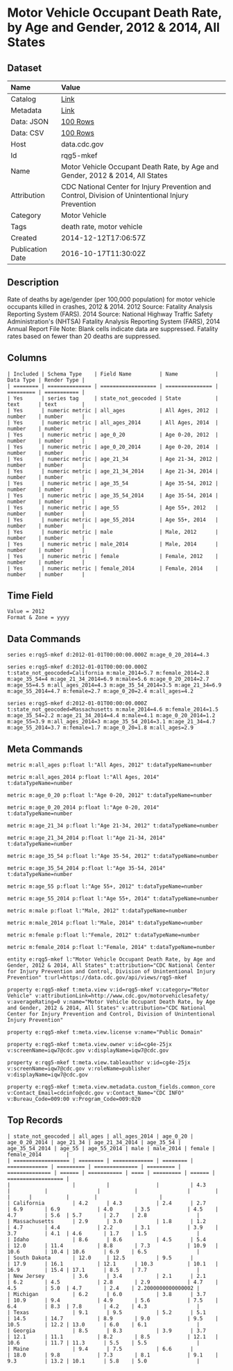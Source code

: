 # Motor Vehicle Occupant Death Rate, by Age and Gender, 2012 & 2014, All States

## Dataset

| Name | Value |
| :--- | :---- |
| Catalog | [Link](https://catalog.data.gov/dataset/motor-vehicle-occupant-death-rate-by-age-and-gender-2012-all-states-2997e) |
| Metadata | [Link](https://data.cdc.gov/api/views/rqg5-mkef) |
| Data: JSON | [100 Rows](https://data.cdc.gov/api/views/rqg5-mkef/rows.json?max_rows=100) |
| Data: CSV | [100 Rows](https://data.cdc.gov/api/views/rqg5-mkef/rows.csv?max_rows=100) |
| Host | data.cdc.gov |
| Id | rqg5-mkef |
| Name | Motor Vehicle Occupant Death Rate, by Age and Gender, 2012 & 2014, All States |
| Attribution | CDC National Center for Injury Prevention and Control, Division of Unintentional Injury Prevention |
| Category | Motor Vehicle |
| Tags | death rate, motor vehicle |
| Created | 2014-12-12T17:06:57Z |
| Publication Date | 2016-10-17T11:30:02Z |

## Description

Rate of deaths by age/gender (per 100,000 population) for motor vehicle occupants killed in crashes, 2012 & 2014. 2012 Source: Fatality Analysis Reporting System (FARS). 2014 Source: National Highway Traffic Safety Administration's (NHTSA) Fatality Analysis Reporting System (FARS), 2014 Annual Report File Note: Blank cells indicate data are suppressed. Fatality rates based on fewer than 20 deaths are suppressed.

## Columns

```ls
| Included | Schema Type    | Field Name         | Name            | Data Type | Render Type |
| ======== | ============== | ================== | =============== | ========= | =========== |
| Yes      | series tag     | state_not_geocoded | State           | text      | text        |
| Yes      | numeric metric | all_ages           | All Ages, 2012  | number    | number      |
| Yes      | numeric metric | all_ages_2014      | All Ages, 2014  | number    | number      |
| Yes      | numeric metric | age_0_20           | Age 0-20, 2012  | number    | number      |
| Yes      | numeric metric | age_0_20_2014      | Age 0-20, 2014  | number    | number      |
| Yes      | numeric metric | age_21_34          | Age 21-34, 2012 | number    | number      |
| Yes      | numeric metric | age_21_34_2014     | Age 21-34, 2014 | number    | number      |
| Yes      | numeric metric | age_35_54          | Age 35-54, 2012 | number    | number      |
| Yes      | numeric metric | age_35_54_2014     | Age 35-54, 2014 | number    | number      |
| Yes      | numeric metric | age_55             | Age 55+, 2012   | number    | number      |
| Yes      | numeric metric | age_55_2014        | Age 55+, 2014   | number    | number      |
| Yes      | numeric metric | male               | Male, 2012      | number    | number      |
| Yes      | numeric metric | male_2014          | Male, 2014      | number    | number      |
| Yes      | numeric metric | female             | Female, 2012    | number    | number      |
| Yes      | numeric metric | female_2014        | Female, 2014    | number    | number      |
```

## Time Field

```ls
Value = 2012
Format & Zone = yyyy
```

## Data Commands

```ls
series e:rqg5-mkef d:2012-01-01T00:00:00.000Z m:age_0_20_2014=4.3

series e:rqg5-mkef d:2012-01-01T00:00:00.000Z t:state_not_geocoded=California m:male_2014=5.7 m:female_2014=2.8 m:age_35_54=4 m:age_21_34_2014=6.9 m:male=5.6 m:age_0_20_2014=2.7 m:age_55=4.5 m:all_ages_2014=4.3 m:age_35_54_2014=3.5 m:age_21_34=6.9 m:age_55_2014=4.7 m:female=2.7 m:age_0_20=2.4 m:all_ages=4.2

series e:rqg5-mkef d:2012-01-01T00:00:00.000Z t:state_not_geocoded=Massachusetts m:male_2014=4.6 m:female_2014=1.5 m:age_35_54=2.2 m:age_21_34_2014=4.4 m:male=4.1 m:age_0_20_2014=1.2 m:age_55=3.9 m:all_ages_2014=3 m:age_35_54_2014=3.1 m:age_21_34=4.7 m:age_55_2014=3.7 m:female=1.7 m:age_0_20=1.8 m:all_ages=2.9
```

## Meta Commands

```ls
metric m:all_ages p:float l:"All Ages, 2012" t:dataTypeName=number

metric m:all_ages_2014 p:float l:"All Ages, 2014" t:dataTypeName=number

metric m:age_0_20 p:float l:"Age 0-20, 2012" t:dataTypeName=number

metric m:age_0_20_2014 p:float l:"Age 0-20, 2014" t:dataTypeName=number

metric m:age_21_34 p:float l:"Age 21-34, 2012" t:dataTypeName=number

metric m:age_21_34_2014 p:float l:"Age 21-34, 2014" t:dataTypeName=number

metric m:age_35_54 p:float l:"Age 35-54, 2012" t:dataTypeName=number

metric m:age_35_54_2014 p:float l:"Age 35-54, 2014" t:dataTypeName=number

metric m:age_55 p:float l:"Age 55+, 2012" t:dataTypeName=number

metric m:age_55_2014 p:float l:"Age 55+, 2014" t:dataTypeName=number

metric m:male p:float l:"Male, 2012" t:dataTypeName=number

metric m:male_2014 p:float l:"Male, 2014" t:dataTypeName=number

metric m:female p:float l:"Female, 2012" t:dataTypeName=number

metric m:female_2014 p:float l:"Female, 2014" t:dataTypeName=number

entity e:rqg5-mkef l:"Motor Vehicle Occupant Death Rate, by Age and Gender, 2012 & 2014, All States" t:attribution="CDC National Center for Injury Prevention and Control, Division of Unintentional Injury Prevention" t:url=https://data.cdc.gov/api/views/rqg5-mkef

property e:rqg5-mkef t:meta.view v:id=rqg5-mkef v:category="Motor Vehicle" v:attributionLink=http://www.cdc.gov/motorvehiclesafety/ v:averageRating=0 v:name="Motor Vehicle Occupant Death Rate, by Age and Gender, 2012 & 2014, All States" v:attribution="CDC National Center for Injury Prevention and Control, Division of Unintentional Injury Prevention"

property e:rqg5-mkef t:meta.view.license v:name="Public Domain"

property e:rqg5-mkef t:meta.view.owner v:id=cg4e-25jx v:screenName=iqw7@cdc.gov v:displayName=iqw7@cdc.gov

property e:rqg5-mkef t:meta.view.tableauthor v:id=cg4e-25jx v:screenName=iqw7@cdc.gov v:roleName=publisher v:displayName=iqw7@cdc.gov

property e:rqg5-mkef t:meta.view.metadata.custom_fields.common_core v:Contact_Email=cdcinfo@cdc.gov v:Contact_Name="CDC INFO" v:Bureau_Code=009:00 v:Program_Code=009:020
```

## Top Records

```ls
| state_not_geocoded | all_ages | all_ages_2014 | age_0_20 | age_0_20_2014 | age_21_34 | age_21_34_2014 | age_35_54 | age_35_54_2014 | age_55 | age_55_2014 | male | male_2014 | female | female_2014        | 
| ================== | ======== | ============= | ======== | ============= | ========= | ============== | ========= | ============== | ====== | =========== | ==== | ========= | ====== | ================== | 
|                    |          |               |          | 4.3           |           |                |           |                |        |             |      |           |        |                    | 
| California         | 4.2      | 4.3           | 2.4      | 2.7           | 6.9       | 6.9            | 4.0       | 3.5            | 4.5    | 4.7         | 5.6  | 5.7       | 2.7    | 2.8                | 
| Massachusetts      | 2.9      | 3.0           | 1.8      | 1.2           | 4.7       | 4.4            | 2.2       | 3.1            | 3.9    | 3.7         | 4.1  | 4.6       | 1.7    | 1.5                | 
| Idaho              | 8.6      | 8.6           | 4.5      | 5.4           | 12.0      | 11.4           | 8.8       | 7.3            | 10.9   | 10.6        | 10.4 | 10.6      | 6.9    | 6.5                | 
| South Dakota       | 12.0     | 12.5          | 9.5      |               | 17.9      | 16.1           | 12.1      | 10.3           | 10.1   | 16.9        | 15.4 | 17.1      | 8.5    | 7.7                | 
| New Jersey         | 3.6      | 3.4           | 2.1      | 2.1           | 6.2       | 4.5            | 2.8       | 2.9            | 4.7    | 4.5         | 5.0  | 4.7       | 2.4    | 2.2000000000000002 | 
| Michigan           | 6.2      | 6.0           | 3.8      | 3.7           | 10.9      | 9.4            | 4.9       | 5.6            | 7.5    | 6.4         | 8.3  | 7.8       | 4.2    | 4.3                | 
| Texas              | 9.1      | 9.5           | 5.2      | 5.1           | 14.5      | 14.7           | 8.9       | 9.0            | 9.5    | 10.5        | 12.2 | 13.0      | 6.0    | 6.1                | 
| Georgia            | 8.5      | 8.3           | 3.9      | 3.7           | 12.1      | 11.1           | 8.2       | 8.5            | 12.1   | 10.6        | 11.7 | 11.3      | 5.5    | 5.5                | 
| Maine              | 9.4      | 7.5           | 6.6      |               | 18.0      | 9.8            | 7.3       | 8.1            | 9.1    | 9.3         | 13.2 | 10.1      | 5.8    | 5.0                | 
```